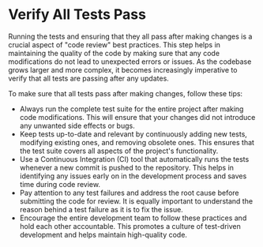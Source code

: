 # Verify All Tests Pass

Running the tests and ensuring that they all pass after making changes is a crucial aspect of "code review" best practices. This step helps in maintaining the quality of the code by making sure that any code modifications do not lead to unexpected errors or issues. As the codebase grows larger and more complex, it becomes increasingly imperative to verify that all tests are passing after any updates.

To make sure that all tests pass after making changes, follow these tips:
- Always run the complete test suite for the entire project after making code modifications. This will ensure that your changes did not introduce any unwanted side effects or bugs.
- Keep tests up-to-date and relevant by continuously adding new tests, modifying existing ones, and removing obsolete ones. This ensures that the test suite covers all aspects of the project's functionality.
- Use a Continuous Integration (CI) tool that automatically runs the tests whenever a new commit is pushed to the repository. This helps in identifying any issues early on in the development process and saves time during code review.
- Pay attention to any test failures and address the root cause before submitting the code for review. It is equally important to understand the reason behind a test failure as it is to fix the issue.
- Encourage the entire development team to follow these practices and hold each other accountable. This promotes a culture of test-driven development and helps maintain high-quality code.